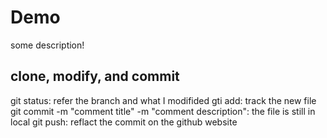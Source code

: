 # Demo

some description!

## clone, modify, and commit

git status: refer the branch and what I modifided
gti add: track the new file
git commit -m "comment title" -m "comment description": the file is still in local
git push: reflact the commit on the github website